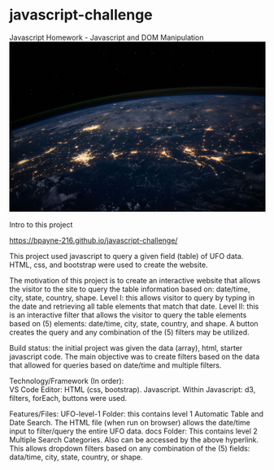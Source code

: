 # javascript-challenge
Javascript Homework - Javascript and DOM Manipulation
![image of HW](https://github.com/BPayne-216/javascript-challenge/blob/master/docs/static/images/nasa.jpg)


Intro to this project

https://bpayne-216.github.io/javascript-challenge/


This project used javascript to query a given field (table) of UFO data.  HTML, css, and bootstrap were used to create the website.

The motivation of this project is to create an interactive website that allows the visitor to the site to query the table information based on: date/time, city, state, country, shape.
Level I: this allows visitor to query by typing in the date and retrieving all table elements that match that date.
Level II: this is an interactive filter that allows the visitor to query the table elements based on (5) elements: date/time, city, state, country, and shape.  A button creates the query and any combination of the (5) filters may be utilized.

Build status: the initial project was given the data (array), html, starter javascript code.  The main objective was to create filters based on the data that allowed for queries based on date/time and multiple filters.

Technology/Framework (In order):  
VS Code Editor: HTML (css, bootstrap).  Javascript. Within Javascript: d3, filters, forEach, buttons were used. 

Features/Files:
UFO-level-1 Folder: this contains level 1 Automatic Table and Date Search.  The HTML file (when run on browser) allows the date/time input to filter/query the entire UFO data.
docs Folder: This contains level 2 Multiple Search Categories.  Also can be accessed by the above hyperlink.  This allows dropdown filters based on any combination of the (5) fields: data/time, city, state, country, or shape.

